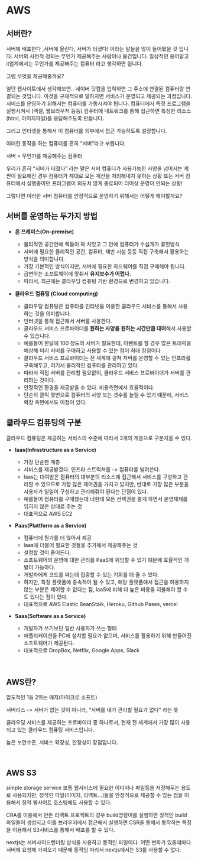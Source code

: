 # AWS

## 서버란?

서버에 배포한다 ,서버에 올린다, 서버가 터졌다! 이라는 말들을 많이 들어봤을 것 입니다.
서버의 사전적 정의는 무언가 제공해주는 사람이나 물건입니다.
일상적인 용어말고 it업계에서는 무언가를 제공해주는 컴퓨터 라고 생각하면 됩니다.

그럼 무엇을 제공해줄까요?

일단 웹사이트에서 생각해보면..
네이버 닷컴을 입력하면 그 주소에 연결된 컴퓨터랑 연결되는 것입니다.
이것을 구체적으로 말하자면 서비스가 운영되고 제공되는 과정입니다.
서비스를 운영하기 위해서는 컴퓨터를 가동시켜야 됩니다.
컴퓨터에서 특정 프로그램을 실행시켜서 (엑셀, 웹브라우저 등등) 컴퓨터에 네트워크를 통해 접근하면 특정한 리소스(html, 이미지파일)를 응답해주도록 만듭니다.

그리고 인터넷을 통해서 이 컴퓨터를 외부에서 접근 가능하도록 설정합니다.

이러한 동작을 하는 컴퓨터를 흔히 “서버”라고 부릅니다.

서버 = 무언가를 제공해주는 컴퓨터

우리가 흔히 “서버가 터졌다” 라는 말은 서버 컴퓨터가 사용가능한 사양을 넘어서는 계싼이 필요해진 경우 컴퓨터가 제대로 모든 계산을 처리해내지 못하는 상황 또는 서버 컴퓨터에서 실행중이던 프러그램이 의도치 않게 종료되어 더이상 운영이 안되는 상황!

그렇다면 이러한 서버 컴퓨터를 안정적으로 운영하기 위해서는 어떻게 해야할까요?
<br>

## 서버를 운영하는 두가지 방법

- <strong>온 프레미스(On-premise)</strong>

  - 물리적인 공간안에 렉들이 꽉 차있고 그 안에 컴퓨터가 수십개가 꽃힌방식
  - 서버에 필요한 물리적인 공간, 컴퓨터, 재반 시설 등등 직접 구축해서 활용하는 방식을 의미합니다.
  - 가장 기본적인 방식이지만, 서버에 필요한 하드웨어를 직접 구매해야 됩니다.
  - 급변하는 소프트웨어에 맞춰서 <strong>유지보수가 어렵다.</strong>
  - 따라서, 최근에는 클라우딩 컴퓨팅 기반 환경으로 변경하고 있습니다.

- <strong>클라우드 컴퓨팅 (Cloud computing)</strong>

  - 클라우딩 컴퓨팅은 컴퓨터를 인터넷을 이용한 클라우드 서비스를 통해서 사용하는 것을 의미합니다.
  - 인터넷을 통해 접근해서 서버를 사용한다.
  - 클라우드 서비스 프로바이더를<strong> 원하는 사양을 원하는 시간만큼 대여</strong>해서 사용할 수 있습니다.
  - 예를들어 한달에 100 정도의 서버가 필요한데, 이벤트를 할 경우 많은 트래픽을 예상해 미리 서버를 구매하고 사용할 수 있는 점이 최대 장점이다
  - 클라우드 서비스 프로바이더는 전 세계에 걸쳐 저버를 운영할 수 있는 인프라를 구축해두고, 여기서 물리적인 컴퓨터를 관리하고 있다.
  - 따라서 직접 서버를 관리할 필요없이, 클라우드 서비스 프로바이더가 서버를 관리하는 것이다.
  - 안정적인 환경을 제공받을 수 있다. 비용측면에서 효율적이다.
  - 단순히 클릭 몇번으로 컴퓨터의 사양 또는 갯수를 늘릴 수 있기 떄문에, 서비스 확장 측면에서도 이점이 있다.
    <br>

## 클라우드 컴퓨팅의 구분

클라우드 컴퓨팅은 제공하는 서비스의 수준에 따라서 3개의 계층으로 구분지을 수 있다.

- <strong>laas(Infrastructure as a Service)</strong>

  - 가장 단순한 계층
  - 서비스를 제공받겠다. 인프라 스트럭쳐를 -> 컴퓨터를 빌려쓴다.
  - laas는 대여받은 컴퓨터의 대부분의 리소스에 접근해서 서비스를 구성하고 관리할 수 있으므로 가장 많은 제어권을 가지고 있지만, 반대로 가장 많은 부분을 사용자가 일일이 구성하고 관리해줘야 된다는 단점이 있다.
  - 예를들어 컴퓨터를 구매했는데 너한테 모든 선택권을 줄게 하면서 운영체제를 입히지 않은 상태로 주는 것
  - 대표적으로 AWS EC2

- <strong>Paas(Plattform as a Service)</strong>

  - 컴퓨터에 뭔가를 더 얹어서 제공
  - laas에 더불어 필요한 것들을 추가해서 제공해주는 것
  - 설정할 것이 줄어든다.
  - 소프트웨어의 운영에 대한 관리를 PaaS에 위임할 수 있기 떄문에 효율적인 개발이 가능하다.
  - 개발자에게 코드를 짜는데 집중할 수 있는 기회를 더 줄 수 있다.
  - 하지만, 특정 플랫폼에 종속적이 될 수 있고, 해당 플랫폼에서 접근을 허용하지 않는 부분은 제어할 수 없다는 점, laaS에 비해 더 높은 비용을 지불해야 할 수도 있다는 점이 있다.
  - 대표적으로 AWS Elastic BeanStalk, Heroku, Github Pases, vercel

- <strong>Saas(Software as a Service)</strong>

  - 개발자가 쓰기보단 일반 사용자가 쓰는 형태
  - 애플리케이션을 PC에 설치할 필요가 없으며, 서비스를 활용하기 위해 만들어진 소프트웨어가 제공된다.
  - 대표적으로 DropBox, Netflix, Google Apps, Slack

<br>

## AWS란?

압도적인 1등 2위는 애저(마이크로 소프트)

서버리스 -> 서버가 없는 것이 아니라, “서버를 내가 관리할 필요가 없다” 라는 뜻

클라우딩 서비스를 제공하는 프로바이더 중 하나로서, 현재 전 세계에서 가장 많이 사용되고 있는 클라우드 컴퓨팅 서비스입니다.

높은 보안수준, 서비스 확장성, 안정성이 장점입니다.

<br>

## AWS S3

simple storage service 보통 웹서비스에 필요한 이미지나 파일등을 저장해두는 용도로 사용되지만, 정적인 파일(이미지, 리액트…)들을 안정적으로 제공할 수 있는 점을 이용해서 정적 웹사이트 호스팅에도 사용할 수 있다.

CRA를 이용해서 만든 리액트 프로젝트의 경우 build명령어를 실행하면 정적인 build 파일들이 생성되고 이를 브라우저에서 접근해서 실행하면 CSR을 통해서 동작하는 특징을 이용해서 S3서비스를 통해서 배포를 할 수 있다.

nextjs는 서버사이드렌더링 방식을 사용하고 동적인 파일이다.
어떤 변화가 있을떄마다 서버에 요청해 가져오기 때문에 동적임
따라서 nextjs에서는 S3를 사용할 수 없다.

